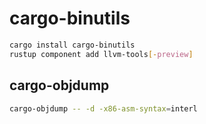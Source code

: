 # cargo-binutils

```sh
cargo install cargo-binutils
rustup component add llvm-tools[-preview]
```

## cargo-objdump

```sh
cargo-objdump -- -d -x86-asm-syntax=interl
```
